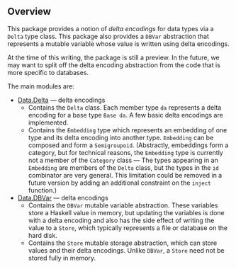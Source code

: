 ## Overview

This package provides a notion of *delta encodings* for data types
via a `Delta` type class.
This package also provides a `DBVar` abstraction that represents
a mutable variable whose value is written using delta encodings.

At the time of this writing, the package is still a preview.
In the future, we may want to split off the delta encoding
abstraction from the code that is more specific to databases.

The main modules are:

* [Data.Delta](src/Data/Delta.hs) — delta encodings
    * Contains the `Delta` class. Each member type `da` represents
      a delta encoding for a base type `Base da`.
      A few basic delta encodings are implemented.
    * Contains the `Embedding` type which represents an embedding
      of one type and its delta encoding into another type.
      `Embedding` can be composed and form a `Semigroupoid`.
      (Abstractly, embeddings form a category, but for technical reasons,
      the `Embedding` type is currently not a member of the `Category` class
      — The types appearing in an `Embedding` are members of
      the `Delta` class, but the types in the `id` combinator are very general.
      This limitation could be removed in a future version
      by adding an additional constraint on the `inject` function.)
* [Data.DBVar](src/Data/DBVar.hs) — delta encodings
    * Contains the `DBVar` mutable variable abstraction.
      These variables store a Haskell value in memory,
      but updating the variables is done with a delta encoding
      and also has the side effect of writing the value to a `Store`,
      which typically represents a file or database on the hard disk.
    * Contains the `Store` mutable storage abstraction,
      which can store values and their delta encodings.
      Unlike `DBVar`, a `Store` need not be stored fully in memory.
